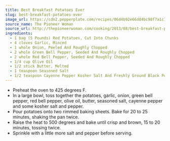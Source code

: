```yaml
---
title: Best Breakfast Potatoes Ever
slug: best-breakfast-potatoes-ever
image_url: https://cdn2.pepperplate.com/recipes/06d4b92e66d84bc98f7a1c71f01e210b.jpg
source_name: The Pioneer Woman
source_url: http://thepioneerwoman.com/cooking/2013/08/best-breakfast-potatoes-ever/
ingredients:
  - 1 bag (5 Pounds) Red Potatoes, Cut Into Chunks
  - 4 cloves Garlic, Minced
  - 1 whole Onion, Peeled And Roughly Chopped
  - 2 whole Green Bell Pepper, Seeded And Roughly Chopped
  - 2 whole Red Bell Pepper, Seeded And Roughly Chopped
  - 1/4 cup Olive Oil
  - 1/2 stick Butter, Melted
  - 1 teaspoon Seasoned Salt
  - 1/2 teaspoon Cayenne Pepper Kosher Salt And Freshly Ground Black Pepper
---
```


* Preheat the oven to 425 degrees F.
* In a large bowl, toss together the potatoes, garlic, onion, green bell pepper, red bell pepper, olive oil, butter, seasoned salt, cayenne pepper and some kosher salt and pepper.
* Pour potatoes onto two rimmed baking sheets. Bake for 20 to 25 minutes, shaking the pan twice.
* Raise the heat to 500 degrees and bake until crisp and brown, 15 to 20 minutes, tossing twice.
* Sprinkle with a little more salt and pepper before serving.
